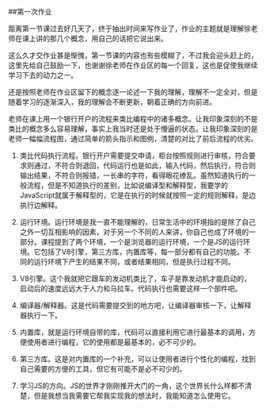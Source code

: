 ﻿##第一次作业

距离第一节课过去好几天了，终于抽出时间来写作业了，作业的主题就是理解徐老师在课上讲的那几个概念，用自己的话把它说出来。

这么久才交作业甚是惭愧，第一节课的内容也有些模糊了，不过我会迎头赶上的，这里先给自己鼓励一下，也谢谢徐老师在作业区的每一个回复，这也是促使我继续学习下去的动力之一。

还是按照老师在作业区留下的概念逐一论述一下我的理解，理解不一定全对，但是随着学习的逐渐深入，我的理解会不断更新，朝着正确的方向前进。

老师在课上用一个银行开户的流程来类比编程中的诸多概念。让我印象深刻的不是类比的概念多么容易理解，事实上我当时还是处于懵逼的状态。让我印象深刻的是老师一幅幅流程图，通过简单的箭头指示和图例，清楚的对比了前后流程的优劣。

1. 类比代码执行流程。银行开户需要提交申请，柜台按照规则进行审核，符合要求则通过，不符合则退回，代码运行也是如此，输入代码，然后执行，符合则输出结果，不符合则报错，一长串的字符，看得眼花缭乱。虽然知道执行的一般流程，但是不知道执行的差别，比如说编译型和解释型，我要学的JavaScript就属于解释型的，它是在执行的时候就按照一定的规则解释，是边执行边解释。

2. 运行环境。运行环境是我一直不能理解的，日常生活中的环境指的是除了自己之外一切互相影响的因素，对于另一个不同的人来讲，你自己也成了环境的一部分。课程提到了两个环境，一个是浏览器的运行环境，一个是JS的运行环境。它包括了V8引擎，第三方库，内置库等，每一部分都有自己的功能。不同的运行环境下产生的结果不同，或者结果相同，但是执行过程不同。

3. V8引擎。这个我就把它跟车的发动机类比了，车子是靠发动机才能启动的，启动后的速度远远大于人力和马拉车。代码执行也需要这样一个部件吧。

4. 编译器/解释器。这是代码需要提交到的地方吧，让编译器审核一下，让解释器执行一下。

5.  内置库，就是运行环境自带的库，代码可以直接利用它进行最基本的调用，方便使用者进行编程，它的使用都是最基本的，必不可少的。

6. 第三方库。这是对内置库的一个补充，可以让使用者进行个性化的编程，找到自己需要的方便的工具，但它有可能不是必不可少的。

7. 学习JS的方向。JS的世界才刚刚推开大门的一角，这个世界长什么样都不清楚，但是我想当我需要它帮我实现我的想法时，我能知道怎么使用它。